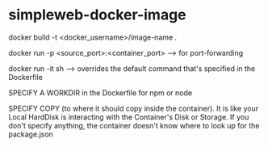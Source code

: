 # simpleweb-docker-image


docker build -t <docker_username>/image-name .

docker run -p <source_port>:<container_port> <docker-image-name> --> for port-forwarding
  
docker run -it <docker-image-name> sh --> overrides the default command that's specified in the Dockerfile

SPECIFY A WORKDIR in the Dockerfile for npm or node
  
SPECIFY COPY (to where it should copy inside the container). It is like your Local HardDisk is interacting with the Container's Disk or Storage. If you don't specify anything, the container doesn't know where to look up for the package.json
